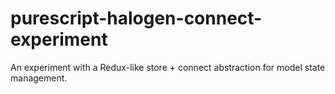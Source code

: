 # purescript-halogen-connect-experiment

An experiment with a Redux-like store + connect abstraction for model state
management.
